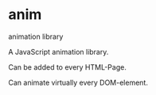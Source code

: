 anim
====

animation library

A JavaScript animation library.

Can be added to every HTML-Page.

Can animate virtually every DOM-element.
